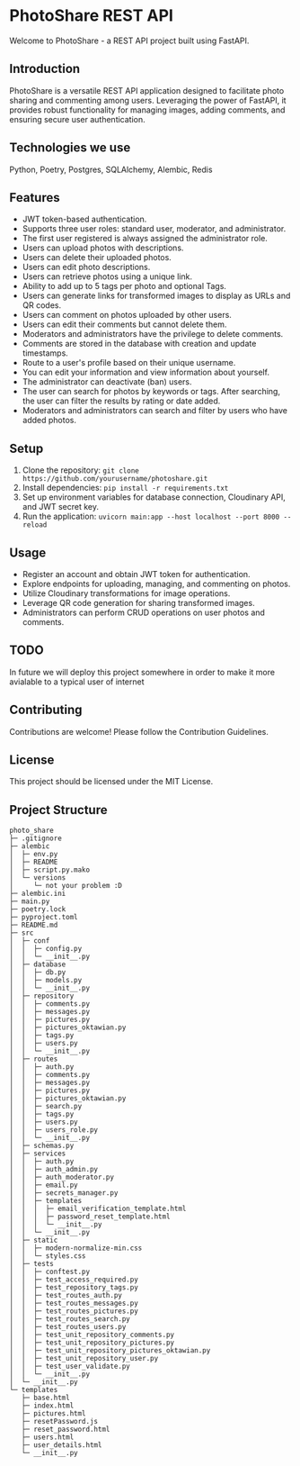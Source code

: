 # PhotoShare REST API

Welcome to PhotoShare - a REST API project built using FastAPI.

## Introduction

PhotoShare is a versatile REST API application designed to facilitate photo sharing and commenting among users. Leveraging the power of FastAPI, it provides robust functionality for managing images, adding comments, and ensuring secure user authentication.

## Technologies we use

Python, Poetry, Postgres, SQLAlchemy, Alembic, Redis

## Features

- JWT token-based authentication.
- Supports three user roles: standard user, moderator, and administrator.
- The first user registered is always assigned the administrator role.
- Users can upload photos with descriptions.
- Users can delete their uploaded photos.
- Users can edit photo descriptions.
- Users can retrieve photos using a unique link.
- Ability to add up to 5 tags per photo and optional Tags.
- Users can generate links for transformed images to display as URLs and QR codes.
- Users can comment on photos uploaded by other users.
- Users can edit their comments but cannot delete them.
- Moderators and administrators have the privilege to delete comments.
- Comments are stored in the database with creation and update timestamps.
- Route to a user's profile based on their unique username.
- You can edit your information and view information about yourself.
- The administrator can deactivate (ban) users.
- The user can search for photos by keywords or tags. After searching, the user can filter the results by rating or date added.
- Moderators and administrators can search and filter by users who have added photos.

## Setup

1. Clone the repository:
   `git clone https://github.com/yourusername/photoshare.git`
2. Install dependencies:
   `pip install -r requirements.txt`
3. Set up environment variables for database connection, Cloudinary API, and JWT secret key.
4. Run the application:
   `uvicorn main:app --host localhost --port 8000 --reload`

## Usage

- Register an account and obtain JWT token for authentication.
- Explore endpoints for uploading, managing, and commenting on photos.
- Utilize Cloudinary transformations for image operations.
- Leverage QR code generation for sharing transformed images.
- Administrators can perform CRUD operations on user photos and comments.

## TODO

In future we will deploy this project somewhere in order to make it more avialable to a typical user of internet

## Contributing

Contributions are welcome! Please follow the Contribution Guidelines.

## License

This project should be licensed under the MIT License.

## Project Structure

```
photo_share
├─ .gitignore
├─ alembic
│  ├─ env.py
│  ├─ README
│  ├─ script.py.mako
│  └─ versions
│     └─ not your problem :D
├─ alembic.ini
├─ main.py
├─ poetry.lock
├─ pyproject.toml
├─ README.md
├─ src
│  ├─ conf
│  │  ├─ config.py
│  │  └─ __init__.py
│  ├─ database
│  │  ├─ db.py
│  │  ├─ models.py
│  │  └─ __init__.py
│  ├─ repository
│  │  ├─ comments.py
│  │  ├─ messages.py
│  │  ├─ pictures.py
│  │  ├─ pictures_oktawian.py
│  │  ├─ tags.py
│  │  ├─ users.py
│  │  └─ __init__.py
│  ├─ routes
│  │  ├─ auth.py
│  │  ├─ comments.py
│  │  ├─ messages.py
│  │  ├─ pictures.py
│  │  ├─ pictures_oktawian.py
│  │  ├─ search.py
│  │  ├─ tags.py
│  │  ├─ users.py
│  │  ├─ users_role.py
│  │  └─ __init__.py
│  ├─ schemas.py
│  ├─ services
│  │  ├─ auth.py
│  │  ├─ auth_admin.py
│  │  ├─ auth_moderator.py
│  │  ├─ email.py
│  │  ├─ secrets_manager.py
│  │  ├─ templates
│  │  │  ├─ email_verification_template.html
│  │  │  ├─ password_reset_template.html
│  │  │  └─ __init__.py
│  │  └─ __init__.py
│  ├─ static
│  │  ├─ modern-normalize-min.css
│  │  └─ styles.css
│  ├─ tests
│  │  ├─ conftest.py
│  │  ├─ test_access_required.py
│  │  ├─ test_repository_tags.py
│  │  ├─ test_routes_auth.py
│  │  ├─ test_routes_messages.py
│  │  ├─ test_routes_pictures.py
│  │  ├─ test_routes_search.py
│  │  ├─ test_routes_users.py
│  │  ├─ test_unit_repository_comments.py
│  │  ├─ test_unit_repository_pictures.py
│  │  ├─ test_unit_repository_pictures_oktawian.py
│  │  ├─ test_unit_repository_user.py
│  │  ├─ test_user_validate.py
│  │  └─ __init__.py
│  └─ __init__.py
└─ templates
   ├─ base.html
   ├─ index.html
   ├─ pictures.html
   ├─ resetPassword.js
   ├─ reset_password.html
   ├─ users.html
   ├─ user_details.html
   └─ __init__.py
```
